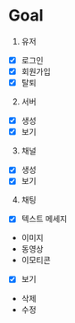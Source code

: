 # Goal
1. 유저
- [x] 로그인
- [x] 회원가입
- [x] 탈퇴
2. 서버
- [x] 생성
- [x] 보기
3. 채널
- [x] 생성
- [x] 보기
4. 채팅
- [x] 텍스트 메세지
- 이미지
- 동영상
- 이모티콘
- [x] 보기
- 삭제
- 수정
